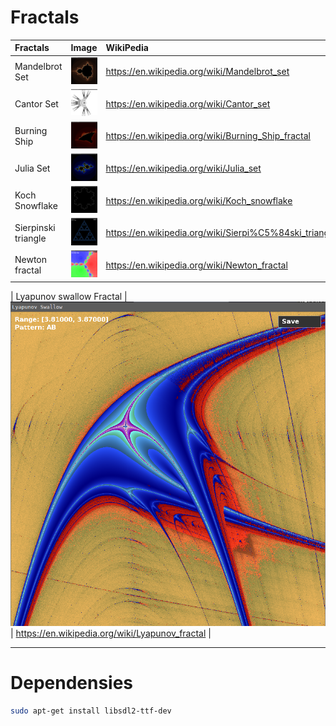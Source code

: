 # Fractals

| Fractals            | Image                                                 | WikiPedia                                              |
| :------------------ | :---------------------------------------------------- | :----------------------------------------------------- |
| Mandelbrot Set      | ![Mandelbrot Set](assets/mandelbrot.png)              | https://en.wikipedia.org/wiki/Mandelbrot_set           |
| Cantor Set          | ![Cantor Set](assets/contor.png)                      | https://en.wikipedia.org/wiki/Cantor_set               |
| Burning Ship        | ![Burning Ship](assets/burningship.png)               | https://en.wikipedia.org/wiki/Burning_Ship_fractal     |
| Julia Set           | ![Julia Set](assets/julia.png)                        | https://en.wikipedia.org/wiki/Julia_set                |
| Koch Snowflake      | ![Koch Snowflake ](assets/kochsnowflake.png)          | https://en.wikipedia.org/wiki/Koch_snowflake           |
| Sierpinski triangle | ![Sierpinski Triangle](assets/sierpinskitriangle.png) | https://en.wikipedia.org/wiki/Sierpi%C5%84ski_triangle |
| Newton fractal      | ![Newton Fractal](assets/newton.png)                  | https://en.wikipedia.org/wiki/Newton_fractal           |

| Lyapunov swallow Fractal | ![Lyapunov fractal](assets/lyapunov-swallow.png) | https://en.wikipedia.org/wiki/Lyapunov_fractal |

---

# Dependensies

```bash
sudo apt-get install libsdl2-ttf-dev
```
